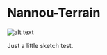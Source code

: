 Nannou-Terrain
==============

![alt text](resources/example_animated.webp "Screenshot")


Just a little sketch test.
